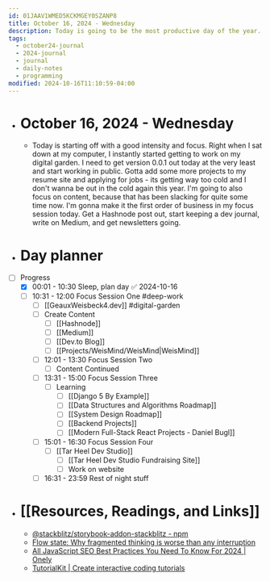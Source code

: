 ```yaml
---
id: 01JAAV1WMED5KCKMGEY0SZANP8
title: October 16, 2024 - Wednesday
description: Today is going to be the most productive day of the year.
tags:
  - october24-journal
  - 2024-journal
  - journal
  - daily-notes
  - programming
modified: 2024-10-16T11:10:59-04:00
---
```

- # October 16, 2024 - Wednesday
	- Today is starting off with a good intensity and focus. Right when I sat down at my computer, I instantly started getting to work on my digital garden. I need to get version 0.0.1 out today at the very least and start working in public. Gotta add some more projects to my resume site and applying for jobs - its getting way too cold and  I don't wanna be out in the cold again this year. I'm going to also focus on content, because that has been slacking for quite some time now. I'm gonna make it the first order of business in my focus session today. Get a Hashnode post out, start keeping a dev journal, write on Medium, and get newsletters going.

- # Day planner
- [ ] Progress
	- [x] 00:01 - 10:30 Sleep, plan day ✅ 2024-10-16
	- [ ] 10:31 - 12:00 Focus Session One #deep-work
		- [ ] [[GeauxWeisbeck4.dev]] #digital-garden 
		- [ ] Create Content
			- [ ] [[Hashnode]]
			- [ ] [[Medium]]
			- [ ] [[Dev.to Blog]]
			- [ ] [[Projects/WeisMind/WeisMind|WeisMind]]
		- [ ] 12:01 - 13:30 Focus Session Two
			- [ ] Content Continued
		- [ ] 13:31 - 15:00 Focus Session Three
			- [ ] Learning
				- [ ] [[Django 5 By Example]]
				- [ ] [[Data Structures and Algorithms Roadmap]]
				- [ ] [[System Design Roadmap]]
				- [ ] [[Backend Projects]]
				- [ ] [[Modern Full-Stack React Projects - Daniel Bugl]]
		- [ ] 15:01 - 16:30 Focus Session Four
			- [ ] [[Tar Heel Dev Studio]]
				- [ ] [[Tar Heel Dev Studio Fundraising Site]]
				- [ ] Work on website
		- [ ] 16:31 - 23:59 Rest of night stuff 

- # [[Resources, Readings, and Links]]
	- [@stackblitz/storybook-addon-stackblitz - npm](https://www.npmjs.com/package/@stackblitz/storybook-addon-stackblitz)
	- [Flow state: Why fragmented thinking is worse than any interruption](https://blog.stackblitz.com/posts/flow-state/)
	- [All JavaScript SEO Best Practices You Need To Know For 2024 | Onely](https://www.onely.com/blog/ultimate-guide-javascript-seo/)
	- [TutorialKit | Create interactive coding tutorials](https://tutorialkit.dev/)